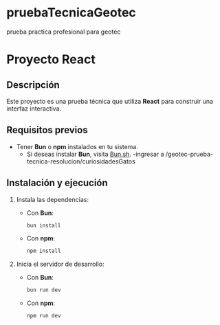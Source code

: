 # pruebaTecnicaGeotec
prueba practica profesional para geotec

# Proyecto React    

## Descripción
Este proyecto es una prueba técnica que utiliza **React** para construir una interfaz interactiva.

## Requisitos previos
- Tener **Bun** o **npm** instalados en tu sistema.
  - Si deseas instalar **Bun**, visita [Bun.sh](https://bun.sh/).
  -ingresar a /geotec-prueba-tecnica-resolucion/curiosidadesGatos
## Instalación y ejecución

1. Instala las dependencias:
   - Con **Bun**:
     ```bash
     bun install
     ```
   - Con **npm**:
     ```bash
     npm install
     ```

2. Inicia el servidor de desarrollo:
   - Con **Bun**:
     ```bash
     bun run dev
     ```
   - Con **npm**:
     ```bash
     npm run dev
     ```
